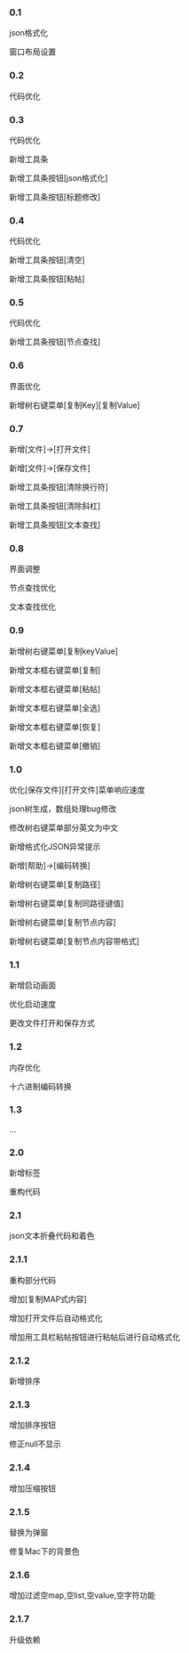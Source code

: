 ### 0.1

json格式化

窗口布局设置

### 0.2

代码优化

### 0.3

代码优化

新增工具条

新增工具条按钮[json格式化]

新增工具条按钮[标题修改]

### 0.4

代码优化

新增工具条按钮[清空]

新增工具条按钮[粘帖]

### 0.5

代码优化

新增工具条按钮[节点查找]

### 0.6

界面优化

新增树右键菜单[复制Key][复制Value]

### 0.7

新增[文件]->[打开文件]

新增[文件]->[保存文件]

新增工具条按钮[清除换行符]

新增工具条按钮[清除斜杠]

新增工具条按钮[文本查找]

### 0.8

界面调整

节点查找优化

文本查找优化

### 0.9

新增树右键菜单[复制keyValue]

新增文本框右键菜单[复制]

新增文本框右键菜单[粘帖]

新增文本框右键菜单[全选]

新增文本框右键菜单[恢复]

新增文本框右键菜单[撤销]

### 1.0

优化[保存文件][打开文件]菜单响应速度

json树生成，数组处理bug修改

修改树右键菜单部分英文为中文

新增格式化JSON异常提示

新增[帮助]->[编码转换]

新增树右键菜单[复制路径]

新增树右键菜单[复制同路径键值]

新增树右键菜单[复制节点内容]

新增树右键菜单[复制节点内容带格式]

### 1.1

新增启动画面

优化启动速度

更改文件打开和保存方式

### 1.2

内存优化

十六进制编码转换

### 1.3

...

### 2.0

新增标签

重构代码

### 2.1

json文本折叠代码和着色

### 2.1.1

重构部分代码

增加[复制MAP式内容]

增加打开文件后自动格式化

增加用工具栏粘帖按钮进行粘帖后进行自动格式化

### 2.1.2

新增排序

### 2.1.3

增加排序按钮

修正null不显示

### 2.1.4

增加压缩按钮

### 2.1.5

替换为弹窗

修复Mac下的背景色

### 2.1.6

增加过滤空map,空list,空value,空字符功能

### 2.1.7

升级依赖
